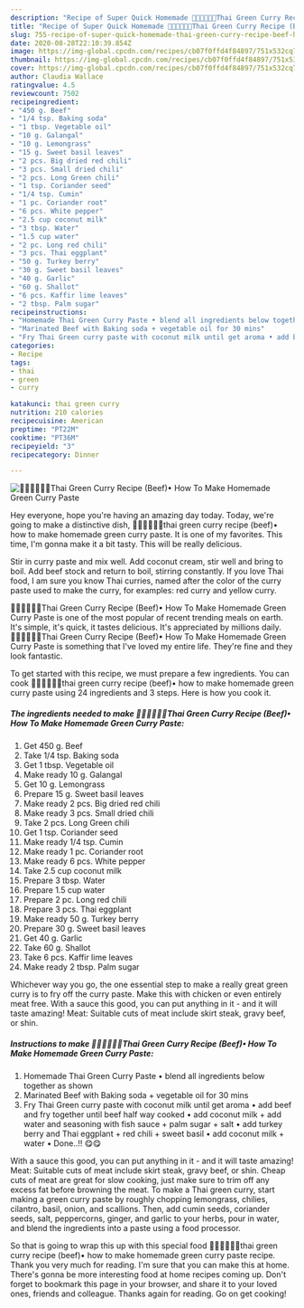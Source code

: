 ```yaml
---
description: "Recipe of Super Quick Homemade 🧑🏽‍🍳🧑🏼‍🍳Thai Green Curry Recipe (Beef)• How To Make Homemade Green Curry Paste"
title: "Recipe of Super Quick Homemade 🧑🏽‍🍳🧑🏼‍🍳Thai Green Curry Recipe (Beef)• How To Make Homemade Green Curry Paste"
slug: 755-recipe-of-super-quick-homemade-thai-green-curry-recipe-beef-how-to-make-homemade-green-curry-paste
date: 2020-08-28T22:10:39.854Z
image: https://img-global.cpcdn.com/recipes/cb07f0ffd4f84897/751x532cq70/🧑🏽🍳🧑🏼🍳thai-green-curry-recipe-beef•-how-to-make-homemade-green-curry-paste-recipe-main-photo.jpg
thumbnail: https://img-global.cpcdn.com/recipes/cb07f0ffd4f84897/751x532cq70/🧑🏽🍳🧑🏼🍳thai-green-curry-recipe-beef•-how-to-make-homemade-green-curry-paste-recipe-main-photo.jpg
cover: https://img-global.cpcdn.com/recipes/cb07f0ffd4f84897/751x532cq70/🧑🏽🍳🧑🏼🍳thai-green-curry-recipe-beef•-how-to-make-homemade-green-curry-paste-recipe-main-photo.jpg
author: Claudia Wallace
ratingvalue: 4.5
reviewcount: 7502
recipeingredient:
- "450 g. Beef"
- "1/4 tsp. Baking soda"
- "1 tbsp. Vegetable oil"
- "10 g. Galangal"
- "10 g. Lemongrass"
- "15 g. Sweet basil leaves"
- "2 pcs. Big dried red chili"
- "3 pcs. Small dried chili"
- "2 pcs. Long Green chili"
- "1 tsp. Coriander seed"
- "1/4 tsp. Cumin"
- "1 pc. Coriander root"
- "6 pcs. White pepper"
- "2.5 cup coconut milk"
- "3 tbsp. Water"
- "1.5 cup water"
- "2 pc. Long red chili"
- "3 pcs. Thai eggplant"
- "50 g. Turkey berry"
- "30 g. Sweet basil leaves"
- "40 g. Garlic"
- "60 g. Shallot"
- "6 pcs. Kaffir lime leaves"
- "2 tbsp. Palm sugar"
recipeinstructions:
- "Homemade Thai Green Curry Paste • blend all ingredients below together as shown"
- "Marinated Beef with Baking soda + vegetable oil for 30 mins"
- "Fry Thai Green curry paste with coconut milk until get aroma • add beef and fry together until beef half way cooked • add coconut milk + add water and seasoning with fish sauce + palm sugar + salt • add turkey berry and Thai eggplant + red chili + sweet basil • add coconut milk + water • Done..!! 😋😋"
categories:
- Recipe
tags:
- thai
- green
- curry

katakunci: thai green curry 
nutrition: 210 calories
recipecuisine: American
preptime: "PT22M"
cooktime: "PT36M"
recipeyield: "3"
recipecategory: Dinner

---
```



![🧑🏽‍🍳🧑🏼‍🍳Thai Green Curry Recipe (Beef)• How To Make Homemade Green Curry Paste](https://img-global.cpcdn.com/recipes/cb07f0ffd4f84897/751x532cq70/🧑🏽🍳🧑🏼🍳thai-green-curry-recipe-beef•-how-to-make-homemade-green-curry-paste-recipe-main-photo.jpg)

Hey everyone, hope you're having an amazing day today. Today, we're going to make a distinctive dish, 🧑🏽‍🍳🧑🏼‍🍳thai green curry recipe (beef)• how to make homemade green curry paste. It is one of my favorites. This time, I'm gonna make it a bit tasty. This will be really delicious.

Stir in curry paste and mix well. Add coconut cream, stir well and bring to boil. Add beef stock and return to boil, stirring constantly. If you love Thai food, I am sure you know Thai curries, named after the color of the curry paste used to make the curry, for examples: red curry and yellow curry.

🧑🏽‍🍳🧑🏼‍🍳Thai Green Curry Recipe (Beef)• How To Make Homemade Green Curry Paste is one of the most popular of recent trending meals on earth. It's simple, it's quick, it tastes delicious. It's appreciated by millions daily. 🧑🏽‍🍳🧑🏼‍🍳Thai Green Curry Recipe (Beef)• How To Make Homemade Green Curry Paste is something that I've loved my entire life. They're fine and they look fantastic.


To get started with this recipe, we must prepare a few ingredients. You can cook 🧑🏽‍🍳🧑🏼‍🍳thai green curry recipe (beef)• how to make homemade green curry paste using 24 ingredients and 3 steps. Here is how you cook it.

<!--inarticleads1-->

##### The ingredients needed to make 🧑🏽‍🍳🧑🏼‍🍳Thai Green Curry Recipe (Beef)• How To Make Homemade Green Curry Paste:

1. Get 450 g. Beef
1. Take 1/4 tsp. Baking soda
1. Get 1 tbsp. Vegetable oil
1. Make ready 10 g. Galangal
1. Get 10 g. Lemongrass
1. Prepare 15 g. Sweet basil leaves
1. Make ready 2 pcs. Big dried red chili
1. Make ready 3 pcs. Small dried chili
1. Take 2 pcs. Long Green chili
1. Get 1 tsp. Coriander seed
1. Make ready 1/4 tsp. Cumin
1. Make ready 1 pc. Coriander root
1. Make ready 6 pcs. White pepper
1. Take 2.5 cup coconut milk
1. Prepare 3 tbsp. Water
1. Prepare 1.5 cup water
1. Prepare 2 pc. Long red chili
1. Prepare 3 pcs. Thai eggplant
1. Make ready 50 g. Turkey berry
1. Prepare 30 g. Sweet basil leaves
1. Get 40 g. Garlic
1. Take 60 g. Shallot
1. Take 6 pcs. Kaffir lime leaves
1. Make ready 2 tbsp. Palm sugar


Whichever way you go, the one essential step to make a really great green curry is to fry off the curry paste. Make this with chicken or even entirely meat free. With a sauce this good, you can put anything in it - and it will taste amazing! Meat: Suitable cuts of meat include skirt steak, gravy beef, or shin. 

<!--inarticleads2-->

##### Instructions to make 🧑🏽‍🍳🧑🏼‍🍳Thai Green Curry Recipe (Beef)• How To Make Homemade Green Curry Paste:

1. Homemade Thai Green Curry Paste • blend all ingredients below together as shown
1. Marinated Beef with Baking soda + vegetable oil for 30 mins
1. Fry Thai Green curry paste with coconut milk until get aroma • add beef and fry together until beef half way cooked • add coconut milk + add water and seasoning with fish sauce + palm sugar + salt • add turkey berry and Thai eggplant + red chili + sweet basil • add coconut milk + water • Done..!! 😋😋


With a sauce this good, you can put anything in it - and it will taste amazing! Meat: Suitable cuts of meat include skirt steak, gravy beef, or shin. Cheap cuts of meat are great for slow cooking, just make sure to trim off any excess fat before browning the meat. To make a Thai green curry, start making a green curry paste by roughly chopping lemongrass, chilies, cilantro, basil, onion, and scallions. Then, add cumin seeds, coriander seeds, salt, peppercorns, ginger, and garlic to your herbs, pour in water, and blend the ingredients into a paste using a food processor. 

So that is going to wrap this up with this special food 🧑🏽‍🍳🧑🏼‍🍳thai green curry recipe (beef)• how to make homemade green curry paste recipe. Thank you very much for reading. I'm sure that you can make this at home. There's gonna be more interesting food at home recipes coming up. Don't forget to bookmark this page in your browser, and share it to your loved ones, friends and colleague. Thanks again for reading. Go on get cooking!
